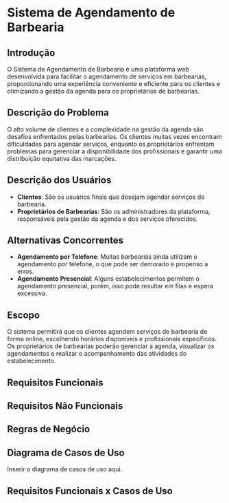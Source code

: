 # Sistema de Agendamento de Barbearia

## <a id="introducao"></a>Introdução

O Sistema de Agendamento de Barbearia é uma plataforma web desenvolvida para facilitar o agendamento de serviços em barbearias, proporcionando uma experiência conveniente e eficiente para os clientes e otimizando a gestão da agenda para os proprietários de barbearias.

## <a id="descricao-do-problema"></a>Descrição do Problema

O alto volume de clientes e a complexidade na gestão da agenda são desafios enfrentados pelas barbearias. Os clientes muitas vezes encontram dificuldades para agendar serviços, enquanto os proprietários enfrentam problemas para gerenciar a disponibilidade dos profissionais e garantir uma distribuição equitativa das marcações.

## <a id="descricao-dos-usuarios"></a>Descrição dos Usuários

- **Clientes**: São os usuários finais que desejam agendar serviços de barbearia.
- **Proprietários de Barbearias**: São os administradores da plataforma, responsáveis pela gestão da agenda e dos serviços oferecidos.

## <a id="alternativas-concorrentes"></a>Alternativas Concorrentes

- **Agendamento por Telefone**: Muitas barbearias ainda utilizam o agendamento por telefone, o que pode ser demorado e propenso a erros.
- **Agendamento Presencial**: Alguns estabelecimentos permitem o agendamento presencial, porém, isso pode resultar em filas e espera excessiva.

## <a id="escopo"></a>Escopo

O sistema permitirá que os clientes agendem serviços de barbearia de forma online, escolhendo horários disponíveis e profissionais específicos. Os proprietários de barbearias poderão gerenciar a agenda, visualizar os agendamentos e realizar o acompanhamento das atividades do estabelecimento.

## <a id="requisitos-funcionais"></a>Requisitos Funcionais



## <a id="requisitos-nao-funcionais"></a>Requisitos Não Funcionais



## <a id="regras-de-negocio"></a>Regras de Negócio



## <a id="diagrama-de-casos-de-uso"></a>Diagrama de Casos de Uso

Inserir o diagrama de casos de uso aqui.

## <a id="requisitos-funcionais-x-casos-de-uso"></a>Requisitos Funcionais x Casos de Uso



